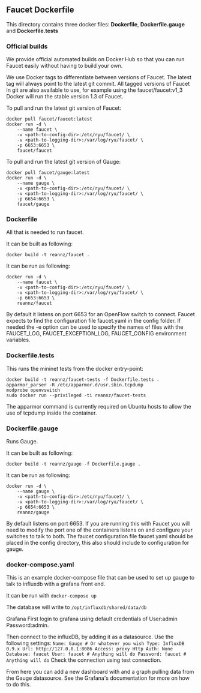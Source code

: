 ## Faucet Dockerfile

This directory contains three docker files: **Dockerfile**,
**Dockerfile.gauge** and **Dockerfile.tests**

### Official builds

We provide official automated builds on Docker Hub so that you can run Faucet
easily without having to build your own.

We use Docker tags to differentiate between versions of Faucet. The latest
tag will always point to the latest git commit. All tagged versions of Faucet
in git are also available to use, for example using the faucet/faucet:v1_3
Docker will run the stable version 1.3 of Faucet.

To pull and run the latest git version of Faucet:

```
docker pull faucet/faucet:latest
docker run -d \
    --name faucet \
    -v <path-to-config-dir>:/etc/ryu/faucet/ \
    -v <path-to-logging-dir>:/var/log/ryu/faucet/ \
    -p 6653:6653 \
    faucet/faucet
```

To pull and run the latest git version of Gauge:

```
docker pull faucet/gauge:latest
docker run -d \
    --name gauge \
    -v <path-to-config-dir>:/etc/ryu/faucet/ \
    -v <path-to-logging-dir>:/var/log/ryu/faucet/ \
    -p 6654:6653 \
    faucet/gauge
```

### Dockerfile

All that is needed to run faucet.

It can be built as following:
```
docker build -t reannz/faucet .
```
It can be run as following:
```
docker run -d \
    --name faucet \
    -v <path-to-config-dir>:/etc/ryu/faucet/ \
    -v <path-to-logging-dir>:/var/log/ryu/faucet/ \
    -p 6653:6653 \
    reannz/faucet
```

By default it listens on port 6653 for an OpenFlow switch to connect. Faucet
expects to find the configuration file faucet.yaml in the config folder. If
needed the -e option can be used to specify the names of files with the
FAUCET\_LOG, FAUCET\_EXCEPTION\_LOG, FAUCET\_CONFIG environment variables.

### Dockerfile.tests

This runs the mininet tests from the docker entry-point:

```
docker build -t reannz/faucet-tests -f Dockerfile.tests .
apparmor_parser -R /etc/apparmor.d/usr.sbin.tcpdump
modprobe openvswitch
sudo docker run --privileged -ti reannz/faucet-tests
```

The apparmor command is currently required on Ubuntu hosts to allow the use of
tcpdump inside the container.

### Dockerfile.gauge

Runs Gauge.

It can be built as following:
```
docker build -t reannz/gauge -f Dockerfile.gauge .
```
It can be run as following:
```
docker run -d \
    --name gauge \
    -v <path-to-config-dir>:/etc/ryu/faucet/ \
    -v <path-to-logging-dir>:/var/log/ryu/faucet/ \
    -p 6654:6653 \
    reannz/gauge
```
By default listens on port 6653. If you are running this with
Faucet you will need to modify the port one of the containers listens on and
configure your switches to talk to both. The faucet
configuration file faucet.yaml should be placed in the config directory, this
also should include to configuration for gauge.

### docker-compose.yaml
This is an example docker-compose file that can be used to set up gauge to talk
to influxdb with a grafana front end.

It can be run with ```docker-compose up```

The database will write to ```/opt/influxdb/shared/data/db```

Grafana First login to grafana using default credentials of
User:admin Password:admin.

Then connect to the influxDB, by adding it as a datasource. Use the following
settings: ``` Name: Gauge # Or whatever you wish Type: InfluxDB 0.9.x Url:
http://127.0.0.1:8086 Access: proxy Http Auth: None Database: faucet User:
faucet # Anything will do Password: faucet # Anything will do ``` Check the
connection using test connection.

From here you can add a new dashboard with and a graph pulling data from the
Gauge datasource.  See the Grafana's documentation for more on how to do this.
